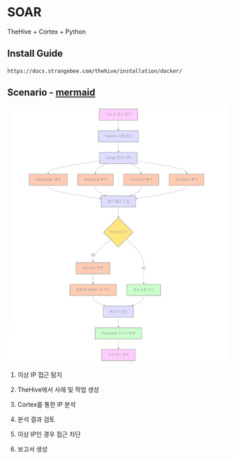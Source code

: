# SOAR

TheHive + Cortex + Python

## Install Guide

`https://docs.strangebee.com/thehive/installation/docker/`

## Scenario - [mermaid](./scenario.md "Flow Chart")

![Flow Chart](./scenario.png "Flow Chart")

1. 이상 IP 접근 탐지

2. TheHive에서 사례 및 작업 생성

3. Cortex를 통한 IP 분석

4. 분석 결과 검토

5. 이상 IP인 경우 접근 차단

6. 보고서 생성
